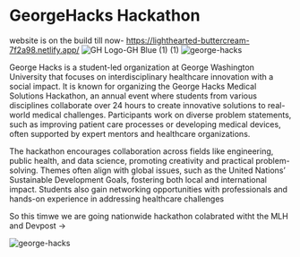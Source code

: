 # GeorgeHacks Hackathon

website is on the build till now- https://lighthearted-buttercream-7f2a98.netlify.app/ 
![GH Logo-GH Blue (1) (1)](https://github.com/user-attachments/assets/b902729b-0388-40e2-b9f2-621b0727c45c)
![george-hacks](https://github.com/user-attachments/assets/22e8c2bf-6fd8-47b4-80ee-966c1e1eb75f)

George Hacks is a student-led organization at George Washington University that focuses on interdisciplinary healthcare innovation with a social impact. It is known for organizing the George Hacks Medical Solutions Hackathon, an annual event where students from various disciplines collaborate over 24 hours to create innovative solutions to real-world medical challenges. Participants work on diverse problem statements, such as improving patient care processes or developing medical devices, often supported by expert mentors and healthcare organizations.

The hackathon encourages collaboration across fields like engineering, public health, and data science, promoting creativity and practical problem-solving. Themes often align with global issues, such as the United Nations’ Sustainable Development Goals, fostering both local and international impact. Students also gain networking opportunities with professionals and hands-on experience in addressing healthcare challenges

So this timwe we are going nationwide hackathon colabrated witht the MLH and Devpost -> 

![george-hacks](https://github.com/user-attachments/assets/22e8c2bf-6fd8-47b4-80ee-966c1e1eb75f)






